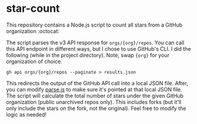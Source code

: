 # star-count

This repository contains a Node.js script to count all stars from a GitHub organization :octocat:

The script parses the v3 API response for `orgs/{org}/repos`. You can call this API endpoint in different ways, but I chose to use GitHub's CLI. I did the following (while in the project directory). Note, swap `{org}` for your organization of choice.

```
gh api orgs/{org}/repos --paginate > results.json
```

This redirects the output of the GitHub API call into a local JSON file. After, you can modify [parse.js](parse.js) to make sure it's pointed at that local JSON file. The script will calculate the total number of stars under the given GitHub organization (public unarchived repos only). This includes forks (but it'll only include the stars on the fork, not the original). Feel free to modify the logic as needed!
